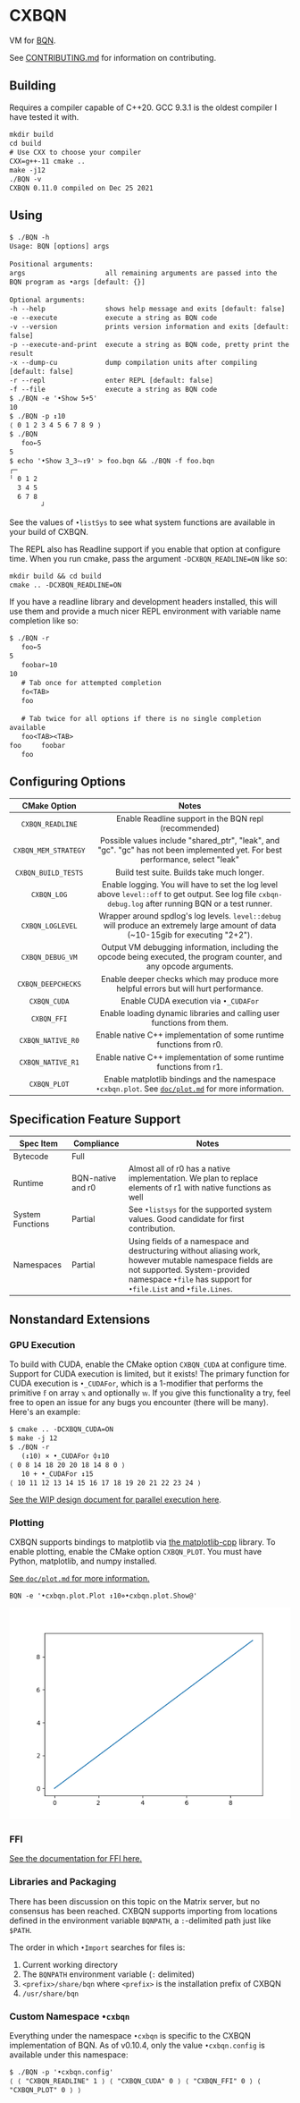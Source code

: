 # CXBQN

VM for [BQN](https://mlochbaum.github.io/BQN/).

See [CONTRIBUTING.md](./CONTRIBUTING.md) for information on contributing.

## Building

Requires a compiler capable of C++20.
GCC 9.3.1 is the oldest compiler I have tested it with.

```console
mkdir build
cd build
# Use CXX to choose your compiler
CXX=g++-11 cmake ..
make -j12
./BQN -v
CXBQN 0.11.0 compiled on Dec 25 2021
```

## Using

```
$ ./BQN -h
Usage: BQN [options] args

Positional arguments:
args                   	all remaining arguments are passed into the BQN program as •args [default: {}]

Optional arguments:
-h --help              	shows help message and exits [default: false]
-e --execute           	execute a string as BQN code
-v --version           	prints version information and exits [default: false]
-p --execute-and-print 	execute a string as BQN code, pretty print the result
-x --dump-cu           	dump compilation units after compiling [default: false]
-r --repl              	enter REPL [default: false]
-f --file              	execute a string as BQN code
$ ./BQN -e '•Show 5+5'
10
$ ./BQN -p ↕10
⟨ 0 1 2 3 4 5 6 7 8 9 ⟩
$ ./BQN
   foo←5
5
$ echo '•Show 3‿3⥊↕9' > foo.bqn && ./BQN -f foo.bqn
┌─
╵ 0 1 2
  3 4 5
  6 7 8
        ┘
```

See the values of `•listSys` to see what system functions are available in your build of CXBQN.

The REPL also has Readline support if you enable that option at configure time.
When you run cmake, pass the argument `-DCXBQN_READLINE=ON` like so:
```console
mkdir build && cd build
cmake .. -DCXBQN_READLINE=ON
```

If you have a readline library and development headers installed, this will use
them and provide a much nicer REPL environment with variable name completion
like so:

```
$ ./BQN -r
   foo←5
5
   foobar←10
10
   # Tab once for attempted completion
   fo<TAB>
   foo

   # Tab twice for all options if there is no single completion available
   foo<TAB><TAB>
foo     foobar
   foo
```

## Configuring Options

|     CMake Option     |                                                                          Notes                                                                          |
|:--------------------:|:-------------------------------------------------------------------------------------------------------------------------------------------------------:|
| `CXBQN_READLINE`     | Enable Readline support in the BQN repl (recommended)                                                                                                   |
| `CXBQN_MEM_STRATEGY` | Possible values include "shared_ptr", "leak", and "gc". "gc" has not been implemented yet. For best performance, select "leak"                          |
| `CXBQN_BUILD_TESTS`  | Build test suite. Builds take much longer.                                                                                                              |
| `CXBQN_LOG`          | Enable logging. You will have to set the log level above `level::off` to get output. See log file `cxbqn-debug.log` after running BQN or a test runner. |
| `CXBQN_LOGLEVEL`     | Wrapper around spdlog's log levels. `level::debug` will produce an extremely large amount of data (~10-15gib for executing "2+2").                      |
| `CXBQN_DEBUG_VM`     | Output VM debugging information, including the opcode being executed, the program counter, and any opcode arguments.                                    |
| `CXBQN_DEEPCHECKS`   | Enable deeper checks which may produce more helpful errors but will hurt performance.                                                                   |
| `CXBQN_CUDA`         | Enable CUDA execution via `•_CUDAFor`                                                                                                                   |
| `CXBQN_FFI`          | Enable loading dynamic libraries and calling user functions from them.                                                                                  |
| `CXBQN_NATIVE_R0`    | Enable native C++ implementation of some runtime functions from r0.                                                                                     |
| `CXBQN_NATIVE_R1`    | Enable native C++ implementation of some runtime functions from r1.                                                                                     |
| `CXBQN_PLOT`    | Enable matplotlib bindings and the namespace `•cxbqn.plot`. See [`doc/plot.md`](doc/plot.md) for more information.                                                                                     |

## Specification Feature Support

| Spec Item          | Compliance      | Notes                                                                                                                                        |
|--------------------|-----------------|----------------------------------------------------------------------------------------------------------------------------------------------|
| Bytecode           | Full            |                                                                                                                                              |
| Runtime            | BQN-native and r0 | Almost all of r0 has a native implementation. We plan to replace elements of r1 with native functions as well                                                                                 |
| System Functions   | Partial         | See `•listsys` for the supported system values. Good candidate for first contribution.                                                       |
| Namespaces         | Partial         | Using fields of a namespace and destructuring without aliasing work, however mutable namespace fields are not supported. System-provided namespace `•file` has support for `•file.List` and `•file.Lines`.                    |

## Nonstandard Extensions

### GPU Execution

To build with CUDA, enable the CMake option `CXBQN_CUDA` at configure time.
Support for CUDA execution is limited, but it exists!
The primary function for CUDA execution is `•_CUDAFor`, which is a 1-modifier
that performs the primitive `𝕗` on array `𝕩` and optionally `𝕨`.
If you give this functionality a try, feel free to open an issue for any bugs you encounter (there will be many).
Here's an example:

```console
$ cmake .. -DCXBQN_CUDA=ON
$ make -j 12
$ ./BQN -r
   (↕10) × •_CUDAFor ⌽↕10
⟨ 0 8 14 18 20 20 18 14 8 0 ⟩
   10 + •_CUDAFor ↕15
⟨ 10 11 12 13 14 15 16 17 18 19 20 21 22 23 24 ⟩
```

[See the WIP design document for parallel execution here](./doc/GPU.md).

<!--
|      Extension     | Completion |                                                                     Notes                                                                    |
|:------------------:|:----------:|:--------------------------------------------------------------------------------------------------------------------------------------------:|
| GPU Execution      | Partial       | Plan to add support for primitive operations on data values (chars, numbers, strings, and arrays of any of these) on GPUs in the near future |
| Threaded Execution | None       | Same plan as above. Needs more discussion                                                                                                    |
| Libraries and Packaging | None       | There has been much discussion on this topic in the Matrix server, but little consensus has been reached. The first library-related feature CXBQN will support will likely look like `strings←•Import "←strings.bqn"` where `strings.bqn` is the strings library from Marshall's [bqn-libs repository](https://github.com/mlochbaum/bqn-libs). This will likely become a *standard library* of sorts, once consensus is reached. The first character of the string argument passed to `•Import` will have some special meaning indicating that the BQN VM ought to look in some special location (eg all directories in the environment variable `$BQNPATH`) or perform some operation before importing the specified library. |
-->

### Plotting

CXBQN supports bindings to matplotlib via [the matplotlib-cpp](https://github.com/lava/matplotlib-cpp) library.
To enable plotting, enable the CMake option `CXBQN_PLOT`.
You must have Python, matplotlib, and numpy installed.

[See `doc/plot.md` for more information.](doc/plot.md)

```console
BQN -e '•cxbqn.plot.Plot ↕10⋄•cxbqn.plot.Show@'
```
![Simple Plotting Example](doc/img/simple_line_graphs.png)

### FFI

[See the documentation for FFI here.](doc/FFI.md)

### Libraries and Packaging

There has been discussion on this topic on the Matrix server, but no consensus has been reached.
CXBQN supports importing from locations defined in the environment variable `BQNPATH`, a `:`-delimited path just like `$PATH`.

The order in which `•Import` searches for files is:

1. Current working directory
1. The `BQNPATH` environment variable (`:` delimited)
1. `<prefix>/share/bqn` where `<prefix>` is the installation prefix of CXBQN
1. `/usr/share/bqn`

<!--
The first character of the string argument passed to `•Import` will have some special meaning indicating that the BQN VM ought to look in some special location (eg all directories in the environment variable `$BQNPATH`) or perform some operation before importing the specified library.
-->

### Custom Namespace `•cxbqn`

Everything under the namespace `•cxbqn` is specific to the CXBQN implementation of BQN.
As of v0.10.4, only the value `•cxbqn.config` is available under this namespace:

```console
$ ./BQN -p '•cxbqn.config'
⟨ ⟨ "CXBQN_READLINE" 1 ⟩ ⟨ "CXBQN_CUDA" 0 ⟩ ⟨ "CXBQN_FFI" 0 ⟩ ⟨ "CXBQN_PLOT" 0 ⟩ ⟩
```
